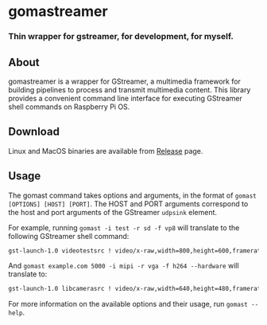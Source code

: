 # gomastreamer

### Thin wrapper for gstreamer, for development, for myself.

## About

gomastreamer is a wrapper for GStreamer, a multimedia framework for building pipelines to process and transmit multimedia content. This library provides a convenient command line interface for executing GStreamer shell commands on Raspberry Pi OS.

## Download

Linux and MacOS binaries are available from [Release](http://github.com/gomadoufu/gomastreamer/release) page.

## Usage

The gomast command takes options and arguments, in the format of `gomast [OPTIONS] [HOST] [PORT]`. The HOST and PORT arguments correspond to the host and port arguments of the GStreamer `udpsink` element.

For example, running `gomast -i test -r sd -f vp8` will translate to the following GStreamer shell command:

```sh
gst-launch-1.0 videotestsrc ! video/x-raw,width=800,height=600,framerate=30/1 ! videoconvert ! vp8enc ! rtpvp8pay ! udpsink host=localhost port=8080
```

And `gomast example.com 5000 -i mipi -r vga -f h264 --hardware` will translate to:

```sh
gst-launch-1.0 libcamerasrc ! video/x-raw,width=640,height=480,framerate=30/1 ! videoconvert ! v4l2h264enc 'video/x-h264,level=(string)4' ! rtph264pay ! udpsink host=example.com port=5000
```

For more information on the available options and their usage, run `gomast --help`.
